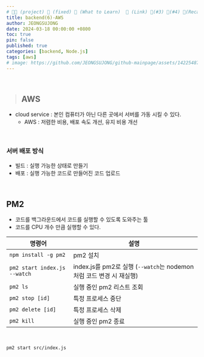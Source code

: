 ```yaml
---
# 👨‍💻 (project) 📌 (fixed) 📖 (What to Learn)  🌱 (Link) 🧷(#3) 📌(#4) 👀(Recap)
title: backend(6)-AWS
author: JEONGSUJONG
date: 2024-03-18 00:00:00 +0800
toc: true
pin: false
published: true
categories: [backend, Node.js]
tags: [aws]
# image: https://github.com/JEONGSUJONG/github-mainpage/assets/142254876/63a46f26-e1ae-489a-a5ce-154f4d4aa987
---
```


<br>

> ## AWS

<!-- ![image](https://github.com/JEONGSUJONG/github-mainpage/assets/142254876/1476c5b3-ac2a-4dfd-aceb-48a7913e1d77) -->

- cloud service : 본인 컴퓨터가 아닌 다른 곳에서 서버를 가동 시킬 수 있다.
  - AWS : 저렴한 비용, 배포 속도 개선, 유지 비용 개선

<br>

### 서버 배포 방식

<!-- ![image](https://github.com/JEONGSUJONG/github-mainpage/assets/142254876/267be03e-e8e3-4980-b906-b778ca4b050c) -->

- 빌드 : 실행 가능한 상태로 만들기
- 배포 : 실행 가능한 코드로 만들어진 코드 업로드

<br>

## PM2

- 코드를 백그라운드에서 코드를 실행할 수 있도록 도와주는 툴
- 코드를 CPU 개수 만큼 실행할 수 있다.

| 명령어                       | 설명                                                                 |
| ---------------------------- | -------------------------------------------------------------------- |
| `npm install -g pm2`         | pm2 설치                                                             |
| `pm2 start index.js --watch` | index.js를 pm2로 실행 (`--watch`는 nodemon 처럼 코드 변경 시 재실행) |
| `pm2 ls`                     | 실행 중인 pm2 리스트 조회                                            |
| `pm2 stop [id]`              | 특정 프로세스 중단                                                   |
| `pm2 delete [id]`            | 특정 프로세스 삭제                                                   |
| `pm2 kill`                   | 실행 중인 pm2 종료                                                   |

<br>

`pm2 start src/index.js`
